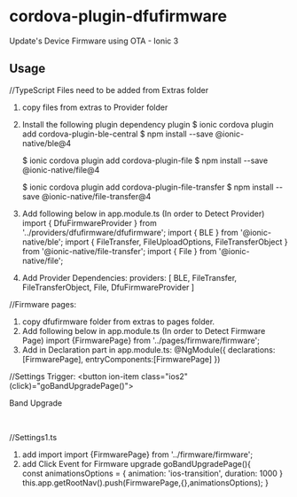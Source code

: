# cordova-plugin-dfufirmware

Update's Device Firmware using OTA - Ionic 3

## Usage #

//TypeScript Files need to be added from Extras folder

1. copy files from extras to Provider folder
2. Install the following plugin dependency plugin
    $ ionic cordova plugin add cordova-plugin-ble-central
    $ npm install --save @ionic-native/ble@4
    
    $ ionic cordova plugin add cordova-plugin-file
    $ npm install --save @ionic-native/file@4

    $ ionic cordova plugin add cordova-plugin-file-transfer
    $ npm install --save @ionic-native/file-transfer@4

3. Add following below in app.module.ts (In order to Detect Provider)
import { DfuFirmwareProvider } from '../providers/dfufirmware/dfufirmware';
import { BLE } from '@ionic-native/ble';
import { FileTransfer, FileUploadOptions, FileTransferObject } from '@ionic-native/file-transfer';
import { File } from '@ionic-native/file';

4. Add Provider Dependencies:
providers: [
  BLE,
  FileTransfer, 
  FileTransferObject,
  File,
  DfuFirmwareProvider 
]

//Firmware pages:
1. copy dfufirmware folder from extras to pages folder.
2. Add following below in app.module.ts (In order to Detect Firmware Page)
   import {FirmwarePage} from '../pages/firmware/firmware';
3. Add in Declaration part in app.module.ts:
    @NgModule({
      declarations: [FirmwarePage],
      entryComponents:[FirmwarePage]
      })

//Settings Trigger:
<ion-row class="row_border">
    <ion-col no-padding>
        <button ion-item  class="ios2" (click)="goBandUpgradePage()">
            <ion-row>
              <ion-col  class="center-content1" col-11>
                <p class="LabelText">Band Upgrade</p>
              </ion-col>      
              <ion-col no-padding text-right col-1 class="centercontent6">
                  <ion-icon style="font-size:2.8rem" name="ios-arrow-forward-outline" item-end></ion-icon>
              </ion-col>
            </ion-row>
          </button>
    </ion-col>
  </ion-row>

//Settings1.ts
1. add import
   import {FirmwarePage} from '../firmware/firmware';
2. add Click Event for Firmware upgrade
goBandUpgradePage(){   
    const animationsOptions = {
      animation: 'ios-transition',
      duration: 1000
      }
      this.app.getRootNav().push(FirmwarePage,{},animationsOptions);
  }
```

